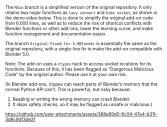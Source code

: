 The `Main` branch is a simplified version of the original repository.
It only retains two major functions as `lazy connect` and `hide socket`, as shown in the demo video below.
This is done to simplify the original add-on code from 6,000 lines, as well as to reduce the risk of shortcut conflicts with Blender functions or other add-ons, lower the learning curve, and make function management and documentation easier.

The branch `Original-Fixed-for-5.0Blender` is essentially the same as the original repository, with a single-line fix to make the add-on compatible with Blender 5.0.

Note: The add-on uses a `ctypes` hack to access socket locations for its functions. Because of this, it has been flagged as “Dangerous Malicious Code” by the original author.
Please use it at your own risk.

(In Blender add-ons, ctypes can reach parts of Blender’s memory that the normal Python API can’t.
This is powerful, but risky because:
1. Reading or writing the wrong memory can crash Blender.
2. It skips safety checks, so it may be flagged as unsafe or malicious.)


https://github.com/user-attachments/assets/388e89d0-6c04-47e4-b31f-3d9c94f3de2f

